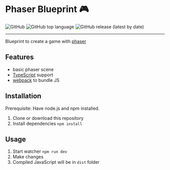# Phaser Blueprint 🎮

![GitHub](https://img.shields.io/github/license/pixel-fabian/phaser-blueprint?style=flat-square)
![GitHub top language](https://img.shields.io/github/languages/top/pixel-fabian/phaser-blueprint?style=flat-square)
![GitHub release (latest by date)](https://img.shields.io/github/v/release/pixel-fabian/phaser-blueprint?style=flat-square)

---

Blueprint to create a game with [phaser](https://phaser.io/)

## Features

 - basic phaser scene
 - [TypeScript](https://www.typescriptlang.org/) support
 - [webpack](https://webpack.js.org/) to bundle JS

## Installation

Prerequisite: Have node.js and npm installed.

1. Clone or download this repository
2. Install dependencies ```npm install```

## Usage

1. Start watcher ```npm run dev```
2. Make changes
3. Compiled JavaScript will be in ```dist``` folder
